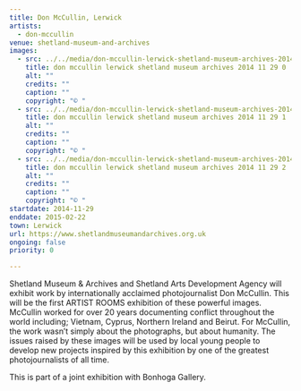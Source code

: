 ```yaml
---
title: Don McCullin, Lerwick
artists:
  - don-mccullin
venue: shetland-museum-and-archives
images:
  - src: ../../media/don-mccullin-lerwick-shetland-museum-archives-2014-11-29-0.webp
    title: don mccullin lerwick shetland museum archives 2014 11 29 0
    alt: ""
    credits: ""
    caption: ""
    copyright: "© "
  - src: ../../media/don-mccullin-lerwick-shetland-museum-archives-2014-11-29-1.webp
    title: don mccullin lerwick shetland museum archives 2014 11 29 1
    alt: ""
    credits: ""
    caption: ""
    copyright: "© "
  - src: ../../media/don-mccullin-lerwick-shetland-museum-archives-2014-11-29-2.webp
    title: don mccullin lerwick shetland museum archives 2014 11 29 2
    alt: ""
    credits: ""
    caption: ""
    copyright: "© "
startdate: 2014-11-29
enddate: 2015-02-22
town: Lerwick
url: https://www.shetlandmuseumandarchives.org.uk
ongoing: false
priority: 0

---
```


Shetland Museum & Archives and Shetland Arts Development Agency will exhibit work by internationally acclaimed photojournalist Don McCullin. This will be the first ARTIST ROOMS exhibition of these powerful images. McCullin worked for over 20 years documenting conflict throughout the world including; Vietnam, Cyprus, Northern Ireland and Beirut. For McCullin, the work wasn’t simply about the photographs, but about humanity. The issues raised by these images will be used by local young people to develop new projects inspired by this exhibition by one of the greatest photojournalists of all time.

This is part of a joint exhibition with Bonhoga Gallery.